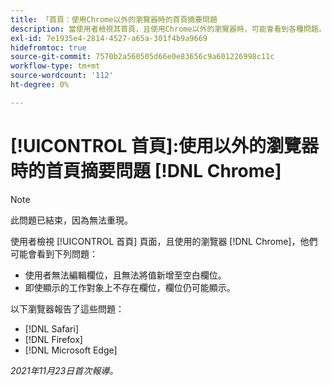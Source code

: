 ```yaml
---
title: 「首頁：使用Chrome以外的瀏覽器時的首頁摘要問題
description: 當使用者檢視其首頁，且使用Chrome以外的瀏覽器時，可能會看到各種問題。
exl-id: 7e1935e4-2814-4527-a65a-301f4b9a9669
hidefromtoc: true
source-git-commit: 7570b2a560505d66e0e83656c9a601226998c11c
workflow-type: tm+mt
source-wordcount: '112'
ht-degree: 0%

---
```


# [!UICONTROL 首頁]:使用以外的瀏覽器時的首頁摘要問題 [!DNL Chrome]

>[!NOTE]
>
>此問題已結束，因為無法重現。


使用者檢視 [!UICONTROL 首頁] 頁面，且使用的瀏覽器 [!DNL Chrome]，他們可能會看到下列問題：

* 使用者無法編輯欄位，且無法將值新增至空白欄位。
* 即使顯示的工作對象上不存在欄位，欄位仍可能顯示。

以下瀏覽器報告了這些問題：

* [!DNL Safari]
* [!DNL Firefox]
* [!DNL Microsoft Edge]

_2021年11月23日首次報導。_

